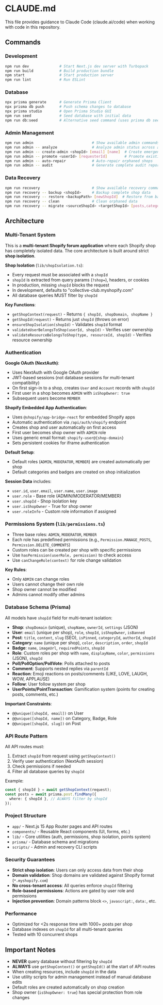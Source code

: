 # CLAUDE.md

This file provides guidance to Claude Code (claude.ai/code) when working with code in this repository.

## Commands

### Development
```bash
npm run dev              # Start Next.js dev server with Turbopack
npm run build            # Build production bundle
npm start                # Start production server
npm run lint             # Run ESLint
```

### Database
```bash
npx prisma generate      # Generate Prisma Client
npx prisma db push       # Push schema changes to database
npx prisma studio        # Open Prisma Studio GUI
npm run seed             # Seed database with initial data
npm run db:seed          # Alternative seed command (uses prisma db seed)
```

### Admin Management
```bash
npm run admin                           # Show available admin commands
npm run admin -- analyze                # Analyze admin status across all shops
npm run admin -- create-admin <shopId> [email] [name]  # Create emergency admin for a shop
npm run admin -- promote <userId> [requesterId]        # Promote existing user to admin
npm run admin -- auto-repair            # Auto-repair orphaned shops
npm run admin -- audit                  # Generate complete audit report
```

### Data Recovery
```bash
npm run recovery                        # Show available recovery commands
npm run recovery -- backup <shopId>     # Backup complete shop data
npm run recovery -- restore <backupPath> [newShopId]  # Restore from backup
npm run recovery -- clean               # Clean orphaned data
npm run recovery -- migrate <sourceShopId> <targetShopId> [posts,categories,users]
```

## Architecture

### Multi-Tenant System
This is a **multi-tenant Shopify forum application** where each Shopify shop has completely isolated data. The core architecture is built around strict **shop isolation**.

**Shop Isolation** (`lib/shopIsolation.ts`):
- Every request must be associated with a `shopId`
- `shopId` is extracted from query params (`?shop=`), headers, or cookies
- In production, missing `shopId` blocks the request
- In development, defaults to "collective-club.myshopify.com"
- All database queries MUST filter by `shopId`

**Key Functions**:
- `getShopContext(request)` - Returns `{ shopId, shopDomain, shopName }`
- `getShopId(request)` - Returns just `shopId` (throws on error)
- `ensureShopIsolation(shopId)` - Validates `shopId` format
- `validateUserBelongsToShop(userId, shopId)` - Verifies user ownership
- `validateResourceBelongsToShop(type, resourceId, shopId)` - Verifies resource ownership

### Authentication
**Google OAuth (NextAuth)**:
- Uses NextAuth with Google OAuth provider
- JWT-based sessions (not database sessions for multi-tenant compatibility)
- On first sign-in to a shop, creates `User` and `Account` records with `shopId`
- First user in a shop becomes `ADMIN` with `isShopOwner: true`
- Subsequent users become `MEMBER`

**Shopify Embedded App Authentication**:
- Uses `@shopify/app-bridge-react` for embedded Shopify apps
- Automatic authentication via `/api/auth/shopify` endpoint
- Creates shop and user automatically on first access
- First user becomes shop owner with `ADMIN` role
- Uses generic email format: `shopify-user@{shop-domain}`
- Sets persistent cookies for iframe authentication

**Default Setup**:
- Default roles (`ADMIN`, `MODERATOR`, `MEMBER`) are created automatically per shop
- Default categories and badges are created on shop initialization

**Session Data** includes:
- `user.id`, `user.email`, `user.name`, `user.image`
- `user.role` - Base role (ADMIN/MODERATOR/MEMBER)
- `user.shopId` - Shop isolation key
- `user.isShopOwner` - True for shop owner
- `user.roleInfo` - Custom role information if assigned

### Permissions System (`lib/permissions.ts`)
- Three base roles: `ADMIN`, `MODERATOR`, `MEMBER`
- Each role has predefined permissions (e.g., `Permission.MANAGE_POSTS`, `Permission.DELETE_COMMENTS`)
- Custom roles can be created per shop with specific permissions
- Use `hasPermission(userRole, permission)` to check access
- Use `canChangeRole(context)` for role change validation

**Key Rules**:
- Only `ADMIN` can change roles
- Users cannot change their own role
- Shop owner cannot be modified
- Admins cannot modify other admins

### Database Schema (Prisma)
All models have `shopId` field for multi-tenant isolation:
- **Shop**: `shopDomain` (unique), `shopName`, `ownerId`, `settings` (JSON)
- **User**: `email` (unique per shop), `role`, `shopId`, `isShopOwner`, `isBanned`
- **Post**: `title`, `content`, `slug` (SEO), `isPinned`, `categoryId`, `authorId`, `shopId`
- **Category**: `name` (unique per shop), `color`, `description`, `order`, `shopId`
- **Badge**: `name`, `imageUrl`, `requiredPoints`, `shopId`
- **Role**: Custom roles per shop with `name`, `displayName`, `color`, `permissions` (JSON), `shopId`
- **Poll/PollOption/PollVote**: Polls attached to posts
- **Comment**: Supports nested replies via `parentId`
- **Reaction**: Emoji reactions on posts/comments (LIKE, LOVE, LAUGH, WOW, APPLAUSE)
- **Follow**: User follow system per shop
- **UserPoints/PointTransaction**: Gamification system (points for creating posts, comments, etc.)

**Important Constraints**:
- `@@unique([shopId, email])` on User
- `@@unique([shopId, name])` on Category, Badge, Role
- `@@unique([shopId, slug])` on Post

### API Route Pattern
All API routes must:
1. Extract `shopId` from request using `getShopContext()`
2. Verify user authentication (NextAuth session)
3. Check permissions if needed
4. Filter all database queries by `shopId`

Example:
```typescript
const { shopId } = await getShopContext(request);
const posts = await prisma.post.findMany({
  where: { shopId }, // ALWAYS filter by shopId
});
```

### Project Structure
- `app/` - Next.js 15 App Router pages and API routes
- `components/` - Reusable React components (UI, forms, etc.)
- `lib/` - Core utilities (auth, permissions, shop isolation, points system)
- `prisma/` - Database schema and migrations
- `scripts/` - Admin and recovery CLI scripts

### Security Guarantees
- **Strict shop isolation**: Users can only access data from their shop
- **Domain validation**: Shop domains are validated against Shopify format (`*.myshopify.com`)
- **No cross-tenant access**: All queries enforce `shopId` filtering
- **Role-based permissions**: Actions are gated by user role and permissions
- **Injection prevention**: Domain patterns block `<>`, `javascript:`, `data:`, etc.

### Performance
- Optimized for <2s response time with 1000+ posts per shop
- Database indexes on `shopId` for all multi-tenant queries
- Tested with 10 concurrent shops

## Important Notes
- **NEVER** query database without filtering by `shopId`
- **ALWAYS** use `getShopContext()` or `getShopId()` at the start of API routes
- When creating resources, include `shopId` in the data
- Use utility scripts for admin management instead of manual database edits
- Default roles are created automatically on shop creation
- Shop owner (`isShopOwner: true`) has special protection from role changes
